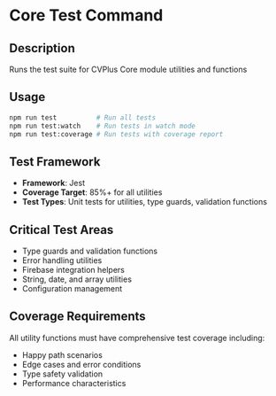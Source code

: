 # Core Test Command

## Description
Runs the test suite for CVPlus Core module utilities and functions

## Usage
```bash
npm run test          # Run all tests
npm run test:watch    # Run tests in watch mode
npm run test:coverage # Run tests with coverage report
```

## Test Framework
- **Framework**: Jest
- **Coverage Target**: 85%+ for all utilities
- **Test Types**: Unit tests for utilities, type guards, validation functions

## Critical Test Areas
- Type guards and validation functions
- Error handling utilities
- Firebase integration helpers
- String, date, and array utilities
- Configuration management

## Coverage Requirements
All utility functions must have comprehensive test coverage including:
- Happy path scenarios
- Edge cases and error conditions
- Type safety validation
- Performance characteristics